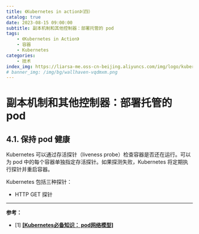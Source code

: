```yaml
---
title: 《Kubernetes in action》（四）
catalog: true
date: 2023-08-15 09:00:00
subtitle: 副本机制和其他控制器：部署托管的 pod
tags:
    - 《Kubernetes in Action》
    - 容器
    - Kubernetes
categories:
    - 技术
index_img: https://liarsa-me.oss-cn-beijing.aliyuncs.com/img/logo/kubernetes.png
# banner_img: /img/bg/wallhaven-vqdmxm.png
---
```


# 副本机制和其他控制器：部署托管的 pod

## 4.1. 保持 pod 健康

Kubernetes 可以通过存活探针（liveness probe）检查容器是否还在运行。可以为 pod 中的每个容器单独指定存活探针。如果探测失败，Kubernetes 将定期执行探针并重启容器。

 Kubernetes 包括三种探针：

 - HTTP GET 探针

<hr/>
<b>参考：</b>
<ul>
    <li>[1] <a href="https://developer.aliyun.com/article/745468" style="font-weight: bold;">[Kubernetes必备知识： pod网络模型]</a></li>
</ul>
